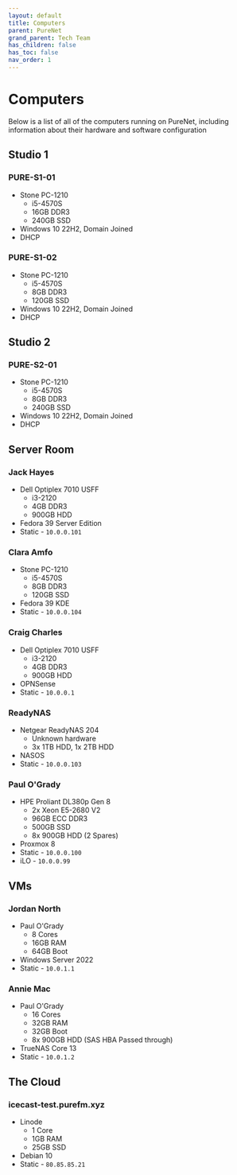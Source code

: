 ```yaml
---
layout: default
title: Computers
parent: PureNet
grand_parent: Tech Team
has_children: false
has_toc: false
nav_order: 1
---
```


# Computers

Below is a list of all of the computers running on PureNet, including information about
 their hardware and software configuration

## Studio 1

### PURE-S1-01

- Stone PC-1210
  - i5-4570S
  - 16GB DDR3
  - 240GB SSD
- Windows 10 22H2, Domain Joined
- DHCP

### PURE-S1-02

- Stone PC-1210
  - i5-4570S
  - 8GB DDR3
  - 120GB SSD
- Windows 10 22H2, Domain Joined
- DHCP

## Studio 2

### PURE-S2-01

- Stone PC-1210
  - i5-4570S
  - 8GB DDR3
  - 240GB SSD
- Windows 10 22H2, Domain Joined
- DHCP


## Server Room

### Jack Hayes

- Dell Optiplex 7010 USFF
  - i3-2120
  - 4GB DDR3
  - 900GB HDD
- Fedora 39 Server Edition
- Static - `10.0.0.101`

### Clara Amfo

- Stone PC-1210
  - i5-4570S
  - 8GB DDR3
  - 120GB SSD
- Fedora 39 KDE
- Static - `10.0.0.104`

### Craig Charles

- Dell Optiplex 7010 USFF
  - i3-2120
  - 4GB DDR3
  - 900GB HDD
- OPNSense
- Static - `10.0.0.1`

### ReadyNAS

- Netgear ReadyNAS 204
  - Unknown hardware
  - 3x 1TB HDD, 1x 2TB HDD
- NASOS
- Static - `10.0.0.103`

### Paul O'Grady

- HPE Proliant DL380p Gen 8
  - 2x Xeon E5-2680 V2
  - 96GB ECC DDR3
  - 500GB SSD
  - 8x 900GB HDD (2 Spares)
- Proxmox 8
- Static - `10.0.0.100`
- iLO - `10.0.0.99`

## VMs

### Jordan North

- Paul O'Grady
  - 8 Cores
  - 16GB RAM
  - 64GB Boot
- Windows Server 2022
- Static - `10.0.1.1`

### Annie Mac

- Paul O'Grady
  - 16 Cores
  - 32GB RAM
  - 32GB Boot
  - 8x 900GB HDD (SAS HBA Passed through)
- TrueNAS Core 13
- Static - `10.0.1.2`

## The Cloud

### icecast-test.purefm.xyz

- Linode
  - 1 Core
  - 1GB RAM
  - 25GB SSD
- Debian 10
- Static - `80.85.85.21`